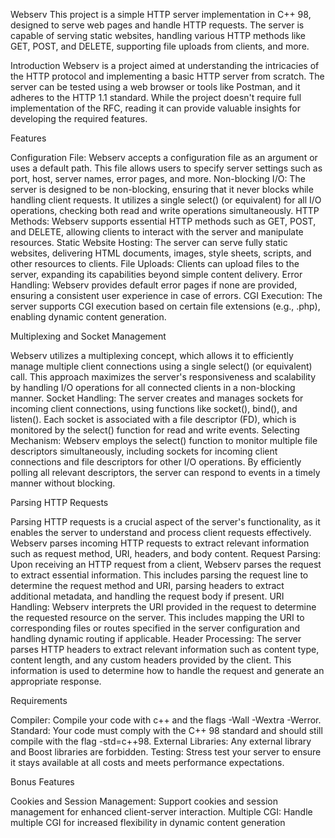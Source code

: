 Webserv
This project is a simple HTTP server implementation in C++ 98, designed to serve web pages and handle HTTP requests. The server is capable of serving static websites, handling various HTTP methods like GET, POST, and DELETE, supporting file uploads from clients, and more.

Introduction
Webserv is a project aimed at understanding the intricacies of the HTTP protocol and implementing a basic HTTP server from scratch. The server can be tested using a web browser or tools like Postman, and it adheres to the HTTP 1.1 standard. While the project doesn't require full implementation of the RFC, reading it can provide valuable insights for developing the required features.

Features

Configuration File: Webserv accepts a configuration file as an argument or uses a default path. This file allows users to specify server settings such as port, host, server names, error pages, and more.
Non-blocking I/O: The server is designed to be non-blocking, ensuring that it never blocks while handling client requests. It utilizes a single select() (or equivalent) for all I/O operations, checking both read and write operations simultaneously.
HTTP Methods: Webserv supports essential HTTP methods such as GET, POST, and DELETE, allowing clients to interact with the server and manipulate resources.
Static Website Hosting: The server can serve fully static websites, delivering HTML documents, images, style sheets, scripts, and other resources to clients.
File Uploads: Clients can upload files to the server, expanding its capabilities beyond simple content delivery.
Error Handling: Webserv provides default error pages if none are provided, ensuring a consistent user experience in case of errors.
CGI Execution: The server supports CGI execution based on certain file extensions (e.g., .php), enabling dynamic content generation.

Multiplexing and Socket Management

Webserv utilizes a multiplexing concept, which allows it to efficiently manage multiple client connections using a single select() (or equivalent) call. This approach maximizes the server's responsiveness and scalability by handling I/O operations for all connected clients in a non-blocking manner.
Socket Handling: The server creates and manages sockets for incoming client connections, using functions like socket(), bind(), and listen(). Each socket is associated with a file descriptor (FD), which is monitored by the select() function for read and write events.
Selecting Mechanism: Webserv employs the select() function to monitor multiple file descriptors simultaneously, including sockets for incoming client connections and file descriptors for other I/O operations. By efficiently polling all relevant descriptors, the server can respond to events in a timely manner without blocking.

Parsing HTTP Requests

Parsing HTTP requests is a crucial aspect of the server's functionality, as it enables the server to understand and process client requests effectively. Webserv parses incoming HTTP requests to extract relevant information such as request method, URI, headers, and body content.
Request Parsing: Upon receiving an HTTP request from a client, Webserv parses the request to extract essential information. This includes parsing the request line to determine the request method and URI, parsing headers to extract additional metadata, and handling the request body if present.
URI Handling: Webserv interprets the URI provided in the request to determine the requested resource on the server. This includes mapping the URI to corresponding files or routes specified in the server configuration and handling dynamic routing if applicable.
Header Processing: The server parses HTTP headers to extract relevant information such as content type, content length, and any custom headers provided by the client. This information is used to determine how to handle the request and generate an appropriate response.



Requirements

Compiler: Compile your code with c++ and the flags -Wall -Wextra -Werror.
Standard: Your code must comply with the C++ 98 standard and should still compile with the flag -std=c++98.
External Libraries: Any external library and Boost libraries are forbidden.
Testing: Stress test your server to ensure it stays available at all costs and meets performance expectations.

Bonus Features

Cookies and Session Management: Support cookies and session management for enhanced client-server interaction.
Multiple CGI: Handle multiple CGI for increased flexibility in dynamic content generation